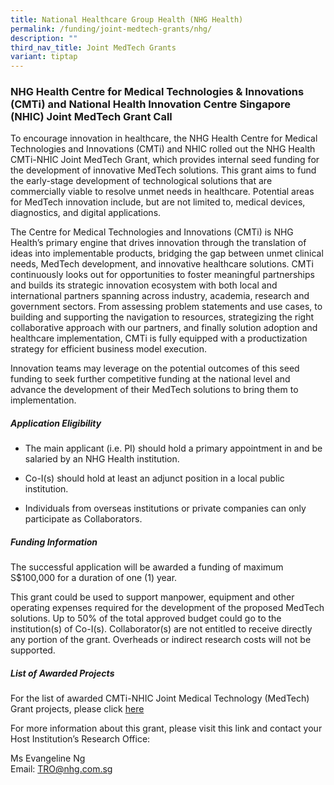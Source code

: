 ```yaml
---
title: National Healthcare Group Health (NHG Health)
permalink: /funding/joint-medtech-grants/nhg/
description: ""
third_nav_title: Joint MedTech Grants
variant: tiptap
---
```

<h3><strong>NHG Health Centre for Medical Technologies &amp; Innovations (CMTi) and National Health Innovation Centre Singapore (NHIC) Joint MedTech Grant Call</strong></h3>
<p>To encourage innovation in healthcare, the NHG Health Centre for Medical
Technologies and Innovations (CMTi) and NHIC rolled out the NHG Health
CMTi-NHIC Joint MedTech Grant, which provides internal seed funding for
the development of innovative MedTech solutions. This grant aims to fund
the early-stage development of technological solutions that are commercially
viable to resolve unmet needs in healthcare. Potential areas for MedTech
innovation include, but are not limited to, medical devices, diagnostics,
and digital applications.</p>
<p>The Centre for Medical Technologies and Innovations (CMTi) is NHG Health’s
primary engine that drives innovation through the translation of ideas
into implementable products, bridging the gap between unmet clinical needs,
MedTech development, and innovative healthcare solutions. CMTi continuously
looks out for opportunities to foster meaningful partnerships and builds
its strategic innovation ecosystem with both local and international partners
spanning across industry, academia, research and government sectors. From
assessing problem statements and use cases, to building and supporting
the navigation to resources, strategizing the right collaborative approach
with our partners, and finally solution adoption and healthcare implementation,
CMTi is fully equipped with a productization strategy for efficient business
model execution.</p>
<p>Innovation teams may leverage on the potential outcomes of this seed funding
to seek further competitive funding at the national level and advance the
development of their MedTech solutions to bring them to implementation.</p>
<h5><strong>Application Eligibility</strong></h5>
<ul data-tight="true" class="tight">
<li>
<p>The main applicant (i.e. PI) should hold a primary appointment in and
be salaried by an NHG Health institution.</p>
</li>
<li>
<p>Co-I(s) should hold at least an adjunct position in a local public institution.</p>
</li>
<li>
<p>Individuals from overseas institutions or private companies can only participate
as Collaborators.</p>
</li>
</ul>
<h5><strong>Funding Information</strong></h5>
<p>The successful application will be awarded a funding of maximum S$100,000
for a duration of one (1) year.</p>
<p>This grant could be used to support manpower, equipment and other operating
expenses required for the development of the proposed MedTech solutions.
Up to 50% of the total approved budget could go to the institution(s) of
Co-I(s). Collaborator(s) are not entitled to receive directly any portion
of the grant. Overheads or indirect research costs will not be supported.</p>
<h5><strong>List of Awarded Projects</strong></h5>
<p>For the list of awarded CMTi-NHIC Joint Medical Technology (MedTech) Grant
projects, please click <a href="https://for.sg/awardednhgjoint" rel="noopener noreferrer nofollow" target="_blank">here</a>
</p>
<p>For more information about this grant, please visit this link and contact
your Host Institution’s Research Office:</p>
<p>Ms Evangeline Ng
<br>Email:&nbsp;<a href="mailto:TRO@nhg.com.sg" rel="noopener noreferrer nofollow" target="_blank">TRO@nhg.com.sg</a>
</p>